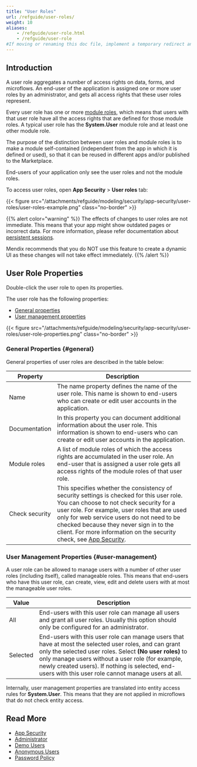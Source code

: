 ```yaml
---
title: "User Roles"
url: /refguide/user-roles/
weight: 10
aliases:
    - /refguide/user-role.html
    - /refguide/user-role
#If moving or renaming this doc file, implement a temporary redirect and let the respective team know they should update the URL in the product. See Mapping to Products for more details.
---
```


## Introduction

A user role aggregates a number of access rights on data, forms, and microflows. An end-user of the application is assigned one or more user roles by an administrator, and gets all access rights that these user roles represent.

Every user role has one or more [module roles](/refguide/module-security/#module-role), which means that users with that user role have all the access rights that are defined for those module roles. A typical user role has the **System.User** module role and at least one other module role.

The purpose of the distinction between user roles and module roles is to make a module self-contained (independent from the app in which it is defined or used), so that it can be reused in different apps and/or published to the Marketplace.

End-users of your application only see the user roles and not the module roles.

To access user roles, open **App Security** > **User roles** tab:

{{< figure src="/attachments/refguide/modeling/security/app-security/user-roles/user-roles-example.png" class="no-border" >}}

{{% alert color="warning" %}}
The effects of changes to user roles are not immediate. This means that your app might show outdated pages or incorrect data. For more information, please refer documentation about [persistent sessions](/refguide/clustered-mendix-runtime/#sessions-are-always-persistent).

Mendix recommends that you do NOT use this feature to create a dynamic UI as these changes will not take effect immediately. 
{{% /alert %}}

## User Role Properties

Double-click the user role to open its properties. 

The user role has the following properties:

* [General properties](#general)
* [User management properties](#user-management)

{{< figure src="/attachments/refguide/modeling/security/app-security/user-roles/user-role-properties.png" class="no-border" >}}

### General Properties {#general}

General properties of user roles are described in the table below:

| Property       | Description                                                  |
| -------------- | ------------------------------------------------------------ |
| Name           | The name property defines the name of the user role. This name is shown to end-users who can create or edit user accounts in the application. |
| Documentation  | In this property you can document additional information about the user role. This information is shown to end-users who can create or edit user accounts in the application. |
| Module roles   | A list of module roles of which the access rights are accumulated in the user role. An end-user that is assigned a user role gets all access rights of the module roles of that user role. |
| Check security | This specifies whether the consistency of security settings is checked for this user role. You can choose to not check security for a user role. For example, user roles that are used only for web service users do not need to be checked because they never sign in to the client. For more information on the security check, see [App Security](/refguide/app-security/). |

### User Management Properties {#user-management}

A user role can be allowed to manage users with a number of other user roles (including itself), called manageable roles. This means that end-users who have this user role, can create, view, edit and delete users with at most the manageable user roles.

| Value | Description |
| --- | --- |
| All | End-users with this user role can manage all users and grant all user roles. Usually this option should only be configured for an administrator. |
| Selected | End-users with this user role can manage users that have at most the selected user roles, and can grant only the selected user roles. Select **(No user roles)** to only manage users without a user role (for example, newly created users). If nothing is selected, end-users with this user role cannot manage users at all.  |

Internally, user management properties are translated into entity access rules for **System.User**. This means that they are not applied in microflows that do not check entity access.

## Read More

* [App Security](/refguide/app-security/)   
* [Administrator](/refguide/administrator/)
* [Demo Users](/refguide/demo-users/)
* [Anonymous Users](/refguide/anonymous-users/)
* [Password Policy](/refguide/password-policy/)
